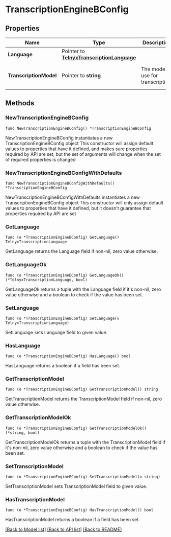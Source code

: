 # TranscriptionEngineBConfig

## Properties

Name | Type | Description | Notes
------------ | ------------- | ------------- | -------------
**Language** | Pointer to [**TelnyxTranscriptionLanguage**](TelnyxTranscriptionLanguage.md) |  | [optional] [default to EN]
**TranscriptionModel** | Pointer to **string** | The model to use for transcription. | [optional] [default to "openai/whisper-tiny"]

## Methods

### NewTranscriptionEngineBConfig

`func NewTranscriptionEngineBConfig() *TranscriptionEngineBConfig`

NewTranscriptionEngineBConfig instantiates a new TranscriptionEngineBConfig object
This constructor will assign default values to properties that have it defined,
and makes sure properties required by API are set, but the set of arguments
will change when the set of required properties is changed

### NewTranscriptionEngineBConfigWithDefaults

`func NewTranscriptionEngineBConfigWithDefaults() *TranscriptionEngineBConfig`

NewTranscriptionEngineBConfigWithDefaults instantiates a new TranscriptionEngineBConfig object
This constructor will only assign default values to properties that have it defined,
but it doesn't guarantee that properties required by API are set

### GetLanguage

`func (o *TranscriptionEngineBConfig) GetLanguage() TelnyxTranscriptionLanguage`

GetLanguage returns the Language field if non-nil, zero value otherwise.

### GetLanguageOk

`func (o *TranscriptionEngineBConfig) GetLanguageOk() (*TelnyxTranscriptionLanguage, bool)`

GetLanguageOk returns a tuple with the Language field if it's non-nil, zero value otherwise
and a boolean to check if the value has been set.

### SetLanguage

`func (o *TranscriptionEngineBConfig) SetLanguage(v TelnyxTranscriptionLanguage)`

SetLanguage sets Language field to given value.

### HasLanguage

`func (o *TranscriptionEngineBConfig) HasLanguage() bool`

HasLanguage returns a boolean if a field has been set.

### GetTranscriptionModel

`func (o *TranscriptionEngineBConfig) GetTranscriptionModel() string`

GetTranscriptionModel returns the TranscriptionModel field if non-nil, zero value otherwise.

### GetTranscriptionModelOk

`func (o *TranscriptionEngineBConfig) GetTranscriptionModelOk() (*string, bool)`

GetTranscriptionModelOk returns a tuple with the TranscriptionModel field if it's non-nil, zero value otherwise
and a boolean to check if the value has been set.

### SetTranscriptionModel

`func (o *TranscriptionEngineBConfig) SetTranscriptionModel(v string)`

SetTranscriptionModel sets TranscriptionModel field to given value.

### HasTranscriptionModel

`func (o *TranscriptionEngineBConfig) HasTranscriptionModel() bool`

HasTranscriptionModel returns a boolean if a field has been set.


[[Back to Model list]](../README.md#documentation-for-models) [[Back to API list]](../README.md#documentation-for-api-endpoints) [[Back to README]](../README.md)


